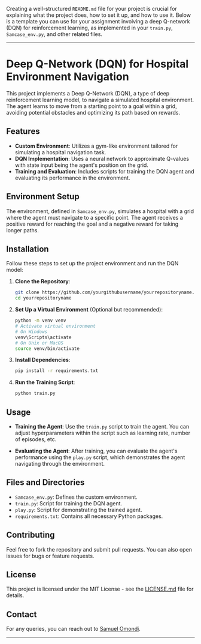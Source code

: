 Creating a well-structured `README.md` file for your project is crucial for explaining what the project does, how to set it up, and how to use it. Below is a template you can use for your assignment involving a deep Q-network (DQN) for reinforcement learning, as implemented in your `train.py`, `Samcase_env.py`, and other related files.

---

# Deep Q-Network (DQN) for Hospital Environment Navigation

This project implements a Deep Q-Network (DQN), a type of deep reinforcement learning model, to navigate a simulated hospital environment. The agent learns to move from a starting point to a goal within a grid, avoiding potential obstacles and optimizing its path based on rewards.

## Features

- **Custom Environment**: Utilizes a gym-like environment tailored for simulating a hospital navigation task.
- **DQN Implementation**: Uses a neural network to approximate Q-values with state input being the agent's position on the grid.
- **Training and Evaluation**: Includes scripts for training the DQN agent and evaluating its performance in the environment.

## Environment Setup

The environment, defined in `Samcase_env.py`, simulates a hospital with a grid where the agent must navigate to a specific point. The agent receives a positive reward for reaching the goal and a negative reward for taking longer paths.

## Installation

Follow these steps to set up the project environment and run the DQN model:

1. **Clone the Repository**:
   ```bash
   git clone https://github.com/yourgithubusername/yourrepositoryname.git
   cd yourrepositoryname
   ```

2. **Set Up a Virtual Environment** (Optional but recommended):
   ```bash
   python -m venv venv
   # Activate virtual environment
   # On Windows
   venv\Scripts\activate
   # On Unix or MacOS
   source venv/bin/activate
   ```

3. **Install Dependencies**:
   ```bash
   pip install -r requirements.txt
   ```

4. **Run the Training Script**:
   ```bash
   python train.py
   ```

## Usage

- **Training the Agent**:
  Use the `train.py` script to train the agent. You can adjust hyperparameters within the script such as learning rate, number of episodes, etc.

- **Evaluating the Agent**:
  After training, you can evaluate the agent's performance using the `play.py` script, which demonstrates the agent navigating through the environment.

## Files and Directories

- `Samcase_env.py`: Defines the custom environment.
- `train.py`: Script for training the DQN agent.
- `play.py`: Script for demonstrating the trained agent.
- `requirements.txt`: Contains all necessary Python packages.

## Contributing

Feel free to fork the repository and submit pull requests. You can also open issues for bugs or feature requests.

## License

This project is licensed under the MIT License - see the [LICENSE.md](LICENSE.md) file for details.

## Contact

For any queries, you can reach out to [Samuel Omondi](s.omondi@alustudent.com).

---
